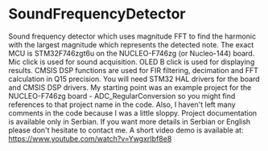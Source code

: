 # SoundFrequencyDetector
Sound frequency detector which uses magnitude FFT to find the harmonic with the largest magnitude which represents the detected note.   The exact MCU is STM32F746zgt6u on the NUCLEO-F746zg (or Nucleo-144) board.  Mic click is used for sound acquisition. OLED B click is used for displaying results.  CMSIS DSP functions are used for FIR filtering, decimation and FFT calculation in Q15 precision. You will need STM32 HAL drivers for the board and CMSIS DSP drivers.  My starting point was an example project for the NUCLEO-F746zg board - ADC_RegularConversion so you might find references to that project name in the code. Also, I haven't left many comments in the code because I was a little sloppy.  Project documentation is available only in Serbian. If you want more details in Serbian or English please don't hesitate to contact me.  A short video demo is available at: https://www.youtube.com/watch?v=YwgxrIbf8e8
